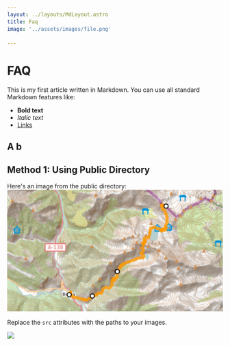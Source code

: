 ```yaml
---
layout: ../layouts/MdLayout.astro
title: Faq
image: '../assets/images/file.png'

---
```

# FAQ

This is my first article written in Markdown. 
You can use all standard Markdown features like:
- **Bold text**
- *Italic text*
- [Links](https://example.com)

## A b

## Method 1: Using Public Directory
Here's an image from the public directory:
![A beautiful landscape](../assets/images/file.png)



Replace the `src` attributes with the paths to your images.

<img src="/src/assets/images/file.png">